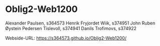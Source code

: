 # Oblig2-Web1200

Alexander Paulsen, s364573
Henrik Fryjordet Wiik, s374951
John Ruben Øystein Pedersen Tislevoll, s374941
Danils Trofimovs, s374922

Webside-URL: https://s364573.github.io/Oblig2-Web1200/
